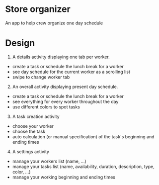# Store organizer
An app to help crew organize one day schedule

# Design
1. A details activity displaying one tab per worker.
  - create a task or schedule the lunch break for a worker
  - see day schedule for the current worker as a scrolling list
  - swipe to change worker tab

2. An overall activity displaying present day schedule.
  - create a task or schedule the lunch break for a worker
  - see everything for every worker throughout the day
  - use different colors to spot tasks

3. A task creation activity
  - choose your worker
  - choose the task
  - auto calculation (or manual specification) of the task's beginning and ending times

4. A settings activity
  - manage your workers list (name, ...)
  - manage your tasks list (name, availability, duration, description, type, color, ...)
  - manage your working beginning and ending times

